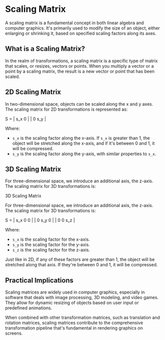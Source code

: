 # Scaling Matrix

A scaling matrix is a fundamental concept in both linear algebra and computer graphics. It's primarily used to modify the size of an object, either enlarging or shrinking it, based on specified scaling factors along its axes.

## What is a Scaling Matrix?

In the realm of transformations, a scaling matrix is a specific type of matrix that scales, or resizes, vectors or points. When you multiply a vector or a point by a scaling matrix, the result is a new vector or point that has been scaled.

## 2D Scaling Matrix

In two-dimensional space, objects can be scaled along the x and y axes. The scaling matrix for 2D transformations is represented as:


S = 
| s_x   0  |
| 0    s_y |


Where:
- `s_x` is the scaling factor along the x-axis. If `s_x` is greater than 1, the object will be stretched along the x-axis, and if it's between 0 and 1, it will be compressed.
- `s_y` is the scaling factor along the y-axis, with similar properties to `s_x`.

## 3D Scaling Matrix

For three-dimensional space, we introduce an additional axis, the z-axis. The scaling matrix for 3D transformations is:


3D Scaling Matrix

For three-dimensional space, we introduce an additional axis, the z-axis. The scaling matrix for 3D transformations is:

S = 
| s_x   0    0  |
| 0    s_y   0  |
| 0    0    s_z |


Where:
- `s_x` is the scaling factor for the x-axis.
- `s_y` is the scaling factor for the y-axis.
- `s_z` is the scaling factor for the z-axis.

Just like in 2D, if any of these factors are greater than 1, the object will be stretched along that axis. If they're between 0 and 1, it will be compressed.

## Practical Implications

Scaling matrices are widely used in computer graphics, especially in software that deals with image processing, 3D modeling, and video games. They allow for dynamic resizing of objects based on user input or predefined animations.

When combined with other transformation matrices, such as translation and rotation matrices, scaling matrices contribute to the comprehensive transformation pipeline that's fundamental in rendering graphics on screens.
